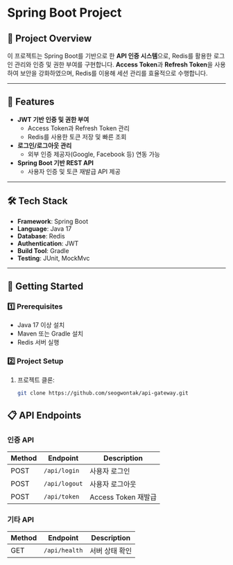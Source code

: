 # Spring Boot Project

## 📌 Project Overview

이 프로젝트는 Spring Boot를 기반으로 한 **API 인증 시스템**으로, Redis를 활용한 로그인 관리와  인증 및 권한 부여를 구현합니다.
**Access Token**과 **Refresh Token**을 사용하여 보안을 강화하였으며, Redis를 이용해 세션 관리를 효율적으로 수행합니다.

---

## 🔧 Features

- **JWT 기반 인증 및 권한 부여**
  - Access Token과 Refresh Token 관리
  - Redis를 사용한 토큰 저장 및 빠른 조회
- **로그인/로그아웃 관리**
  - 외부 인증 제공자(Google, Facebook 등) 연동 가능
- **Spring Boot 기반 REST API**
  - 사용자 인증 및 토큰 재발급 API 제공

---

## 🛠️ Tech Stack

- **Framework**: Spring Boot
- **Language**: Java 17
- **Database**: Redis
- **Authentication**: JWT
- **Build Tool**: Gradle 
- **Testing**: JUnit, MockMvc

---

## 🚀 Getting Started

### 1️⃣ Prerequisites

- Java 17 이상 설치
- Maven 또는 Gradle 설치
- Redis 서버 실행

### 2️⃣ Project Setup

1. 프로젝트 클론:
   ```bash
   git clone https://github.com/seogwontak/api-gateway.git
   ```


## 📋 API Endpoints

### 인증 API

| Method | Endpoint        | Description         |
| ------ | --------------- | ------------------- |
| POST   | `/api/login`  | 사용자 로그인       |
| POST   | `/api/logout` | 사용자 로그아웃     |
| POST   | `/api/token`  | Access Token 재발급 |

### 기타 API

| Method | Endpoint        | Description    |
| ------ | --------------- | -------------- |
| GET    | `/api/health` | 서버 상태 확인 |
